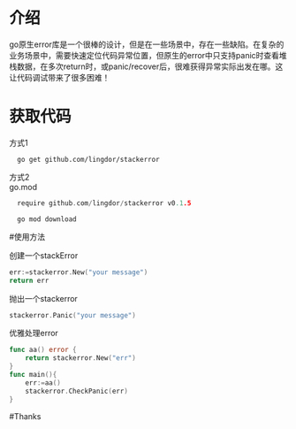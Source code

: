 # 介绍
go原生error库是一个很棒的设计，但是在一些场景中，存在一些缺陷。在复杂的业务场景中，需要快速定位代码异常位置，但原生的error中只支持panic时查看堆栈数据，在多次return时，或panic/recover后，很难获得异常实际出发在哪。这让代码调试带来了很多困难！

# 获取代码
方式1
```shell script
  go get github.com/lingdor/stackerror
```
方式2 \
go.mod
```go
  require github.com/lingdor/stackerror v0.1.5
```
```shell script
  go mod download
```

#使用方法

创建一个stackError
```go
err:=stackerror.New("your message")
return err
```
抛出一个stackerror
```go
stackerror.Panic("your message")
```
优雅处理error
```go
func aa() error {
    return stackerror.New("err")
}
func main(){
    err:=aa()
    stackerror.CheckPanic(err)
}

```







#Thanks



